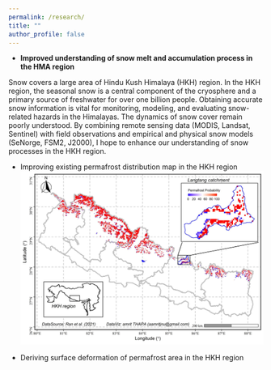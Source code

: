 ```yaml
---
permalink: /research/
title: ""
author_profile: false
---
```


- **Improved understanding of snow melt and accumulation process in the HMA region**

Snow covers a large area of Hindu Kush Himalaya (HKH) region. In the HKH region, the seasonal snow is a central component of the cryosphere and a primary source of freshwater for over one billion people. Obtaining accurate snow information is vital for monitoring, modeling, and evaluating snow-related hazards in the Himalayas. The dynamics of snow cover remain poorly understood. By combining remote sensing data (MODIS, Landsat, Sentinel) with field observations and empirical and physical snow models (SeNorge, FSM2, J2000), I hope to enhance our understanding of snow processes in the HKH region.

- Improving existing permafrost distribution map in the HKH region
![Book logo](/images/306951155_5775285202516503_5596118770848548150_n.jpg)

- Deriving surface deformation of permafrost area in the HKH region

